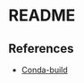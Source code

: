 # README

## References

* [Conda-build](https://docs.conda.io/projects/conda-build/en/latest/resources/build-scripts.html)
